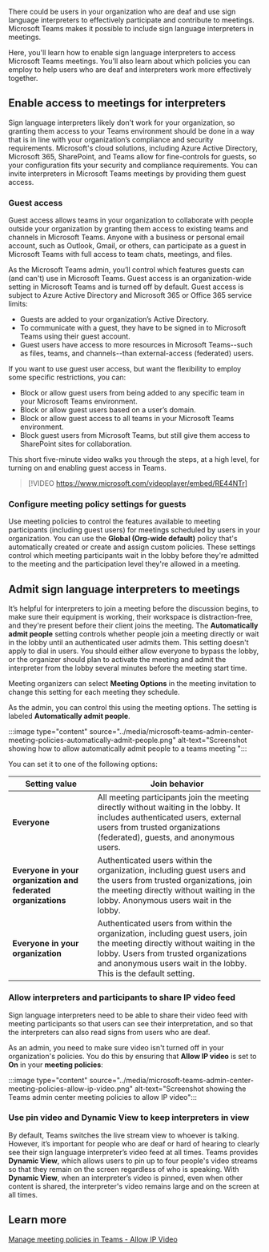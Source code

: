 There could be users in your organization who are deaf and use sign language interpreters to effectively participate and contribute to meetings. Microsoft Teams makes it possible to include sign language interpreters in meetings.

Here, you'll learn how to enable sign language interpreters to access Microsoft Teams meetings. You’ll also learn about which policies you can employ to help users who are deaf and interpreters work more effectively together.

## Enable access to meetings for interpreters

Sign language interpreters likely don't work for your organization, so granting them access to your Teams environment should be done in a way that is in line with your organization’s compliance and security requirements. Microsoft's cloud solutions, including Azure Active Directory, Microsoft 365, SharePoint, and Teams allow for fine-controls for guests, so your configuration fits your security and compliance requirements.
You can invite interpreters in Microsoft Teams meetings by providing them guest access.

### Guest access

Guest access allows teams in your organization to collaborate with people outside your organization by granting them access to existing teams and channels in Microsoft Teams. Anyone with a business or personal email account, such as Outlook, Gmail, or others, can participate as a guest in Microsoft Teams with full access to team chats, meetings, and files. 

As the Microsoft Teams admin, you’ll control which features guests can (and can't) use in Microsoft Teams.
Guest access is an organization-wide setting in Microsoft Teams and is turned off by default. Guest access is subject to Azure Active Directory and Microsoft 365 or Office 365 service limits:

- Guests are added to your organization’s Active Directory.
- To communicate with a guest, they have to be signed in to Microsoft Teams using their guest account.
- Guest users have access to more resources in Microsoft Teams--such as files, teams, and channels--than external-access (federated) users.

If you want to use guest user access, but want the flexibility to employ some specific restrictions, you can:

- Block or allow guest users from being added to any specific team in your Microsoft Teams environment.
- Block or allow guest users based on a user’s domain.
- Block or allow guest access to all teams in your Microsoft Teams environment.
- Block guest users from Microsoft Teams, but still give them access to SharePoint sites for collaboration.

This short five-minute video walks you through the steps, at a high level, for turning on and enabling guest access in Teams.

> [!VIDEO https://www.microsoft.com/videoplayer/embed/RE44NTr]

### Configure meeting policy settings for guests

Use meeting policies to control the features available to meeting participants (including guest users) for meetings scheduled by users in your organization. You can use the **Global (Org-wide default)** policy that's automatically created or create and assign custom policies. These settings control which meeting participants wait in the lobby before they're admitted to the meeting and the participation level they're allowed in a meeting.

## Admit sign language interpreters to meetings

It’s helpful for interpreters to join a meeting before the discussion begins, to make sure their equipment is working, their workspace is distraction-free, and they're present before their client joins the meeting. The **Automatically admit people** setting controls whether people join a meeting directly or wait in the lobby until an authenticated user admits them. This setting doesn't apply to dial in users. You should either allow everyone to bypass the lobby, or the organizer should plan to activate the meeting and admit the interpreter from the lobby several minutes before the meeting start time.

Meeting organizers can select **Meeting Options** in the meeting invitation to change this setting for each meeting they schedule.

As the admin, you can control this using the meeting options. The setting is labeled **Automatically admit people**.

:::image type="content" source="../media/microsoft-teams-admin-center-meeting-policies-automatically-admit-people.png" alt-text="Screenshot showing how to allow automatically admit people to a teams meeting ":::

You can set it to one of the following options:

| Setting value                                          | Join behavior                                          |
| ------------------------------------------------------------ | ------------------------------------------------------------ |
| **Everyone**                                                 | All meeting participants join the meeting directly without waiting in the lobby.  It includes authenticated users, external users from trusted organizations  (federated), guests, and anonymous users. |
| **Everyone in your organization and federated organizations** | Authenticated users within the organization, including guest users and the users from trusted organizations, join the meeting directly without waiting in the lobby. Anonymous users wait in the lobby. |
| **Everyone in your organization**                           | Authenticated users from within the organization, including guest users, join the meeting directly without waiting in the lobby. Users from trusted organizations and anonymous users wait in the lobby. This is the default setting. |

### Allow interpreters and participants to share IP video feed  

Sign language interpreters need to be able to share their video feed with meeting participants so that users can see their interpretation, and so that the interpreters can also read signs from users who are deaf.

As an admin, you need to make sure video isn't turned off in your organization's policies. You do this by ensuring that **Allow IP video** is set to **On** in your **meeting policies**:

:::image type="content" source="../media/microsoft-teams-admin-center-meeting-policies-allow-ip-video.png" alt-text="Screenshot showing the Teams admin center meeting policies to allow IP video":::

### Use pin video and Dynamic View to keep interpreters in view

By default, Teams switches the live stream view to whoever is talking. However, it’s important for people who are deaf or hard of hearing to clearly see their sign language interpreter’s video feed at all times. Teams provides **Dynamic View**, which allows users to pin up to four people's video streams so that they remain on the screen regardless of who is speaking. With **Dynamic View**, when an interpreter’s video is pinned, even when other content is shared, the interpreter's video remains large and on the screen at all times.

## Learn more

[Manage meeting policies in Teams - Allow IP Video](https://docs.microsoft.com/MicrosoftTeams/meeting-policies-in-teams#allow-ip-video)
